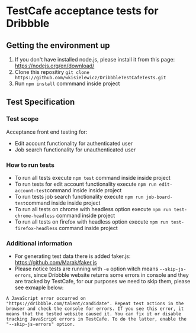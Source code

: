 # TestCafe acceptance tests for Dribbble

## Getting the environment up
1. If you don't have installed node.js, please install it from this page: https://nodejs.org/en/download/
2. Clone this repositiry  `git clone https://github.com/wkisielewicz/DribbbleTestCafeTests.git`
3. Run `npm install` commmand inside project

## Test Specification

### Test scope
Acceptance front end testing for:
 - Edit account functionality for authenticated user
 - Job search functionality for unauthenticated user

### How to run tests
- To run all tests execute `npm test` command inside inside project
- To run tests for edit account functionality execute `npm run edit-account-test`command inside inside project
- To run tests job search functionality execute `npm run job-board-test`command inside inside project
- To run all tests on chrome with headless option execute `npm run test-chrome-headless` command inside project
- To run all tests on firefox with headless option execute `npm run test-firefox-headless` command inside project

### Additional information
- For generating test data there is added faker.js: https://github.com/Marak/faker.js
- Please notice tests are running with `-e` option witch means `--skip-js-errors`, since Dribbble website returns some errors in console and they are tracked by TestCafe, for our purposes we need to skip them, please see exmaple below:

`A JavaScript error occurred on "https://dribbble.com/talent/candidate".
Repeat test actions in the browser and check the console for errors.
If you see this error, it means that the tested website caused it. You can fix it or disable tracking JavaScript errors in TestCafe. To do the latter, enable the "--skip-js-errors" option.`


